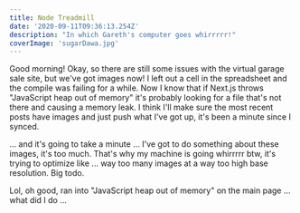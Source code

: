 ```yaml
---
title: Node Treadmill
date: '2020-09-11T09:36:13.254Z'
description: "In which Gareth's computer goes whirrrrr!"
coverImage: 'sugarDawa.jpg'
---
```


Good morning! Okay, so there are still some issues with the virtual garage sale site, but we've got images now! I left out a cell in the spreadsheet and the compile was failing for a while. Now I know that if Next.js throws "JavaScript heap out of memory" it's probably looking for a file that's not there and causing a memory leak. I think I'll make sure the most recent posts have images and just push what I've got up, it's been a minute since I synced.

... and it's going to take a minute ... I've got to do something about these images, it's too much. That's why my machine is going whirrrrr btw, it's trying to optimize like ... way too many images at a way too high base resolution. Big todo.

Lol, oh good, ran into "JavaScript heap out of memory" on the main page ... what did I do ...
